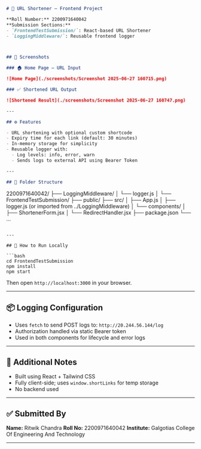 
```md
# 🔗 URL Shortener — Frontend Project

**Roll Number:** 2200971640042  
**Submission Sections:**
- `FrontendTestSubmission/`: React-based URL Shortener
- `LoggingMiddleware/`: Reusable frontend logger



## 📸 Screenshots

### 🏠 Home Page – URL Input

![Home Page](./screenshots/Screenshot 2025-06-27 160715.png)

### ✅ Shortened URL Output

![Shortened Result](./screenshots/Screenshot 2025-06-27 160747.png)

---

## ⚙️ Features

- URL shortening with optional custom shortcode
- Expiry time for each link (default: 30 minutes)
- In-memory storage for simplicity
- Reusable logger with:
  - Log levels: info, error, warn
  - Sends logs to external API using Bearer Token

---

## 📁 Folder Structure

```

2200971640042/
├── LoggingMiddleware/
│   └── logger.js
│
└── FrontendTestSubmission/
├── public/
├── src/
│   ├── App.js
│   ├── logger.js (or imported from ../LoggingMiddleware)
│   └── components/
│       ├── ShortenerForm.jsx
│       └── RedirectHandler.jsx
├── package.json
└── ...

````

---

## 🧪 How to Run Locally

```bash
cd FrontendTestSubmission
npm install
npm start
````

Then open `http://localhost:3000` in your browser.

---

## 📦 Logging Configuration

* Uses `fetch` to send POST logs to:
  `http://20.244.56.144/log`
* Authorization handled via static Bearer token
* Used in both components for lifecycle and error logs

---

## 📄 Additional Notes

* Built using React + Tailwind CSS
* Fully client-side; uses `window.shortLinks` for temp storage
* No backend used

---

## ✅ Submitted By

**Name:** Ritwik Chandra
**Roll No:** 2200971640042
**Institute:** Galgotias College Of Engineering And Technology



---
